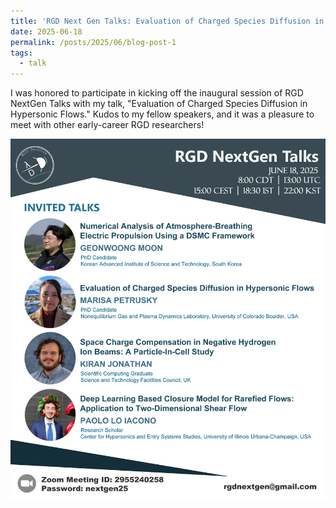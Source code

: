 ```yaml
---
title: 'RGD Next Gen Talks: Evaluation of Charged Species Diffusion in Hypersonic Flows'
date: 2025-06-18
permalink: /posts/2025/06/blog-post-1
tags:
  - talk
---
```


I was honored to participate in kicking off the inaugural session of RGD NextGen Talks with my talk, "Evaluation of Charged Species Diffusion in Hypersonic Flows." Kudos to my fellow speakers, and it was a pleasure to meet with other early-career RGD researchers!

![Promotional image for online talks](https://raw.githubusercontent.com/marisapetrusky/marisapetrusky.github.io/master/images/RGD_nextgen_talks_2025.webp)
